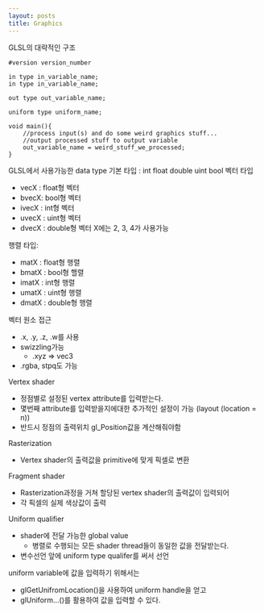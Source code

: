 ```yaml
---
layout: posts
title: Graphics
---
```

GLSL의 대략적인 구조

```
#version version_number

in type in_variable_name;
in type in_variable_name;

out type out_variable_name;

uniform type uniform_name;

void main(){
	//process input(s) and do some weird graphics stuff...
	//output processed stuff to output variable
	out_variable_name = weird_stuff_we_processed;
}
```

GLSL에서 사용가능한 data type
기본 타입 : int float double uint bool
벡터 타입
- vecX : float형 벡터
- bvecX: bool형 벡터
- ivecX : int형 벡터
- uvecX : uint형 벡터
- dvecX : double형 벡터
X에는 2, 3, 4가 사용가능

행렬 타입:
- matX : float형 행렬
- bmatX : bool형 핼렬
- imatX : int형 행렬
- umatX : uint형 행렬
- dmatX : double형 행렬

벡터 원소 접근
- .x, .y, .z, .w를 사용
- swizzling가능
	- .xyz => vec3
- .rgba, stpq도 가능

Vertex shader
- 정점별로 설정된 vertex attribute를 입력받는다.
- 몇번째 attribute를 입력받을지에대한 추가적인 설정이 가능 (layout (location = n))
- 반드시 정점의 출력위치 gl_Position값을 계산해줘야함

Rasterization
- Vertex shader의 출력값을 primitive에 맞게 픽셀로 변환

Fragment shader
- Rasterization과정을 거쳐 할당된 vertex shader의 출력값이 입력되어
- 각 픽셀의 실제 색상값이 출력

Uniform qualifier
- shader에 전달 가능한 global value
	- 병렬로 수행되는 모든 shader thread들이 동일한 값을 전달받는다.
- 변수선언 앞에 uniform type qualifer를 써서 선언

uniform variable에 값을 입력하기 위해서는
- glGetUnifromLocation()을 사용하여 uniform handle을 얻고
- glUniform...()를 활용하여 값을 입력할 수 있다.
